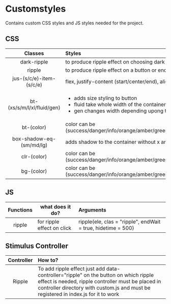 # Customstyles

Contains custom CSS styles and JS styles needed for the project.

## CSS

| Classes       | Styles           					  |
|:-------------:|:--------------------------------------------------------------------------------|
| dark-ripple  | to produce ripple effect on choosing dark mode |
| ripple  | to produce ripple effect on a button or enclosed container on click |
| jus-(s/c/e)-item-(s/c/e)  | flex, justify-content (start/center/end), align-items (start/center/end) |
| bt-(xs/s/m/l/xl/fluid/gen) | <ul><li>adds size styling to button</li><li>fluid take whole width of the container</li><li>gen changes width depending upong the screen width</li></ul>|
| bt-(color) | color can be (success/danger/info/orange/amber/green/emerald/teal/primary/sky/blue/fuchsia/purple/violet/pink/rose/slate/secondary/neutral/black) |
| box-shadow-eq-(sm/md/lg) | adds shadow to the container without x and y offset |
| clr-(color) | color can be (success/danger/info/orange/amber/green/emerald/teal/primary/sky/blue/fuchsia/purple/violet/pink/rose/slate/secondary/neutral/black) |
| bg-(color) | color can be (success/danger/info/orange/amber/green/emerald/teal/primary/sky/blue/fuchsia/purple/violet/pink/rose/slate/secondary/neutral/black) |

## JS

| Functions     | what does it do? | Arguments |
|:-------------:|-----------------------------------------|:--------------------------------|
| ripple  | for ripple effect on click | ripple(ele, clas = "ripple", endWait = true, hidetime = 500)|

## Stimulus Controller

| Controller | How to? |
| :--------:| :------------------------------------------------------------------- |
| Ripple | To add ripple effect just add data-controller="ripple" on the button on which ripple effect is needed, ripple controller must be placed in controller directory with custom.js and must be registered in index.js for it to work|
